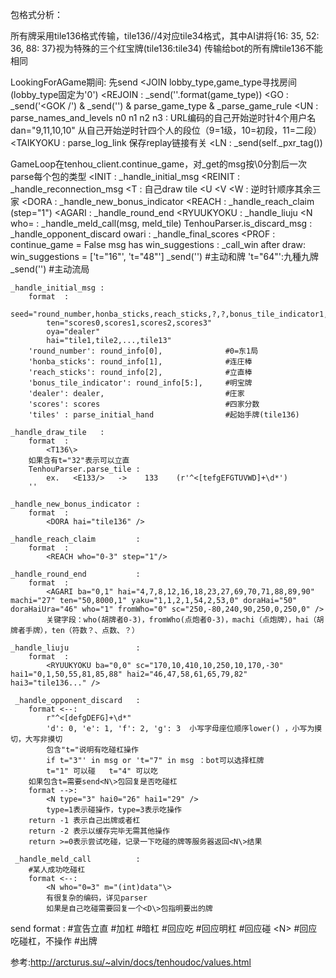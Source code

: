 包格式分析：

所有牌采用tile136格式传输，tile136//4对应tile34格式，其中AI讲将{16: 35, 52: 36, 88: 37}视为特殊的三个红宝牌(tile136:tile34)
传输给bot的所有牌tile136不能相同

LookingForAGame期间:
    先send <JOIN lobby_type,game_type寻找房间  (lobby_type固定为'0')
    <REJOIN     : _send('<JOIN t="{}, r" />'.format(game_type))
    <GO         : _send('<GOK /') & _send('<NEXTREADY />') & parse_game_type & _parse_game_rule
    <UN         : parse_names_and_levels
        n0 n1 n2 n3     : URL编码的自己开始逆时针4个用户名
        dan="9,11,10,10"  从自己开始逆时针四个人的段位（9=1级，10=初段，11=二段）
    <TAIKYOKU   : parse_log_link  保存replay链接有关
    <LN         : _send(self._pxr_tag())

GameLoop在tenhou_client.continue_game，对_get的msg按\0分割后一次parse每个包的类型
    <INIT       :  _handle_initial_msg
    <REINIT     : _handle_reconnection_msg
    <T          : 自己draw tile
    <U <V <W    : 逆时针顺序其余三家
    <DORA       : _handle_new_bonus_indicator
    <REACH      : _handle_reach_claim  (step="1")
    <AGARI      : _handle_round_end
    <RYUUKYOKU  : _handle_liuju
    <N who=     : _handle_meld_call(msg, meld_tile)
    TenhouParser.is_discard_msg : _handle_opponent_discard
    owari       : _handle_final_scores
    <PROF       : continue_game = False
    msg has win_suggestions : _call_win
        after draw:
        win_suggestions = ['t="16"', 't="48"'] _send('<N type="7" />')  #主动和牌
        't="64"':九種九牌 _send('<N type="9" />')                       #主动流局
        
    _handle_initial_msg :
        format  :
            seed="round_number,honba_sticks,reach_sticks,?,?,bonus_tile_indicator1,bonus_tile_indicator2......." 
            ten="scores0,scores1,scores2,scores3"
            oya="dealer"
            hai="tile1,tile2,...,tile13"
        'round_number': round_info[0],              #0=东1局
        'honba_sticks': round_info[1],              #连庄棒
        'reach_sticks': round_info[2],              #立直棒
        'bonus_tile_indicator': round_info[5:],     #明宝牌
        'dealer': dealer,                           #庄家
        'scores': scores                            #四家分数
        'tiles' : parse_initial_hand                #起始手牌(tile136)
        
    _handle_draw_tile   :
        format  :
            <T136\>
        如果含有t="32"表示可以立直
        TenhouParser.parse_tile :
            ex.   <E133/>   ->    133    (r'^<[tefgEFGTUVWD]+\d*')
        ''
        
    _handle_new_bonus_indicator :
        format  :
            <DORA hai="tile136" />
    
    _handle_reach_claim         :
        format  :
            <REACH who="0-3" step="1"/>
    
    _handle_round_end           :
        format  :
            <AGARI ba="0,1" hai="4,7,8,12,16,18,23,27,69,70,71,88,89,90" machi="27" ten="50,8000,1" yaku="1,1,2,1,54,2,53,0" doraHai="50" doraHaiUra="46" who="1" fromWho="0" sc="250,-80,240,90,250,0,250,0" />
            关键字段：who(胡牌者0-3)，fromWho(点炮者0-3)，machi（点炮牌），hai（胡牌者手牌），ten（符数？、点数、？）
    
    _handle_liuju               :
        format  :
            <RYUUKYOKU ba="0,0" sc="170,10,410,10,250,10,170,-30" hai1="0,1,50,55,81,85,88" hai2="46,47,58,61,65,79,82" hai3="tile136..." />
     
     _handle_opponent_discard   :
        format <--:
            r"^<[defgDEFG]+\d*"
            'd': 0, 'e': 1, 'f': 2, 'g': 3  小写字母座位顺序lower() ，小写为摸切，大写非摸切
            包含"t="说明有吃碰杠操作
            if t="3"' in msg or 't="7" in msg ：bot可以选择杠牌
            t="1" 可以碰   t="4" 可以吃
        如果包含t=需要send<N\>包回复是否吃碰杠
        format -->:
            <N type="3" hai0="26" hai1="29" />
            type=1表示碰操作，type=3表示吃操作
        return -1 表示自己出牌或者杠
        return -2 表示以缓存完毕无需其他操作
        return >=0表示尝试吃碰，记录一下吃碰的牌等服务器返回<N\>结果
        
     _handle_meld_call          :
        #某人成功吃碰杠
        format <--:
            <N who="0=3" m="(int)data"\>
            有很复杂的编码，详见parser
            如果是自己吃碰需要回复一个<D\>包指明要出的牌
            
            
send format :
    <REACH hai="tile136"/>                          #宣告立直
    <N type="5" hai="meld_tile136"/>                #加杠
    <N type="4" hai="meld_tile136"/>                #暗杠
    <N type="3" hai0="tile136" hai1="tile136" />    #回应吃
    <N type="2" />                                  #回应明杠
    <N type="1" hai0="tile136" hai1="tile136" />    #回应碰
    <N\>                                            #回应吃碰杠，不操作
    <D p="tile136"/>                                #出牌
	
参考:http://arcturus.su/~alvin/docs/tenhoudoc/values.html